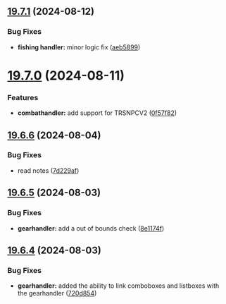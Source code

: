 ## [19.7.1](https://github.com/Torwent/WaspLib/compare/v19.7.0...v19.7.1) (2024-08-12)


### Bug Fixes

* **fishing handler:** minor logic fix ([aeb5899](https://github.com/Torwent/WaspLib/commit/aeb58998532985b577337c1c033930a57a0ee937))



# [19.7.0](https://github.com/Torwent/WaspLib/compare/v19.6.6...v19.7.0) (2024-08-11)


### Features

* **combathandler:** add support for TRSNPCV2 ([0f57f82](https://github.com/Torwent/WaspLib/commit/0f57f82b746d1c94b673457a8c6f6e8749d87e89))



## [19.6.6](https://github.com/Torwent/WaspLib/compare/v19.6.5...v19.6.6) (2024-08-04)


### Bug Fixes

* read notes ([7d229af](https://github.com/Torwent/WaspLib/commit/7d229af391c2db19dcfcd2313ad616d1f3d3f381))



## [19.6.5](https://github.com/Torwent/WaspLib/compare/v19.6.4...v19.6.5) (2024-08-03)


### Bug Fixes

* **gearhandler:** add a out of bounds check ([8e1174f](https://github.com/Torwent/WaspLib/commit/8e1174f806f349613d2000b36de206cc65169586))



## [19.6.4](https://github.com/Torwent/WaspLib/compare/v19.6.3...v19.6.4) (2024-08-03)


### Bug Fixes

* **gearhandler:** added the ability to link comboboxes and listboxes with the gearhandler ([720d854](https://github.com/Torwent/WaspLib/commit/720d8543e072ad622fdea77ae0977e66846faef2))



